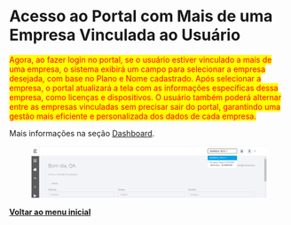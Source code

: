 # Acesso ao Portal com Mais de uma Empresa Vinculada ao Usuário

<mark style="color:red;">Agora, ao fazer login no portal, se o usuário estiver vinculado a mais de uma empresa, o sistema exibirá um campo para selecionar a empresa desejada, com base no Plano e Nome cadastrado. Após selecionar a empresa, o portal atualizará a tela com as informações específicas dessa empresa, como licenças e dispositivos. O usuário também poderá alternar entre as empresas vinculadas sem precisar sair do portal, garantindo uma gestão mais eficiente e personalizada dos dados de cada empresa.</mark>

Mais informações na seção [Dashboard](../../portal/dashboard.md).

<figure><img src="../../../.gitbook/assets/image.png" alt=""><figcaption></figcaption></figure>

[**Voltar ao menu inicial**](./)
